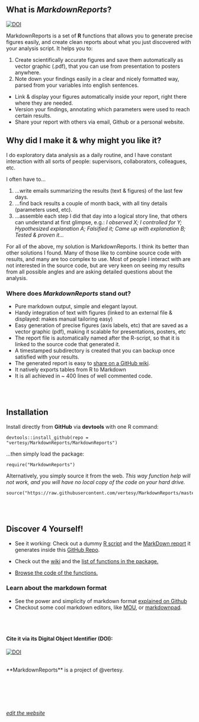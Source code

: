 ## What is ***MarkdownReports***?


[![DOI](https://zenodo.org/badge/20391/vertesy/MarkdownReports.svg)](https://zenodo.org/badge/latestdoi/20391/vertesy/MarkdownReports)


MarkdownReports is a set of **R** functions that allows you to generate precise figures easily, and create clean reports about what you just discovered with your analysis script. It helps you to:


1. Create scientifically accurate figures and save them automatically as vector graphic (.pdf), that you can use from presentation to posters anywhere.
2. Note down your findings easily in a clear and nicely formatted way, parsed from your variables into english sentences.
- Link & display your figures automatically inside your report, right there where they are needed.
- Version your findings, annotating which parameters were used to reach certain results.
- Share your report with others via email, Github or a personal website.

 
## Why did I make it & why might you like it?

I do exploratory data analysis as a daily routine, and I have constant interaction with all sorts of people: supervisors, collaborators, colleagues, etc. 

I often have to...

1. ...write emails summarizing the results (text & figures) of the last few days.
2. ...find back results a couple of month back, with all tiny details (parameters used, etc).
3. ...assemble each step I did that day into a logical story line, that others can understand at first glimpse, e.g.: *I observed X; I controlled for Y; Hypothesized explanation A; Falsified it; Came up with explanation B; Tested & proven it...*
	
For all of the above, my solution is MarkdownReports. I think its better than other solutions I found. Many of those like to combine source code with results, and many are too complex to use. Most of people I interact with are not interested in  the source code, but are very keen on seeing my results from all possible angles and are asking detailed questions about the analysis.

### Where does ***MarkdownReports*** stand out?

- Pure markdown output, simple and elegant layout.
- Handy integration of text with figures (linked to an external file & displayed: makes manual tailoring easy)
- Easy generation of precise figures (axis labels, etc) that are saved as a vector graphic (pdf), making it scalable for presentations, posters, etc
- The report file is automatically named after the R-script, so that it is linked to the source code that generated it.
- A timestamped subdirectory is created that you can backup once satisfied with your results.
- The generated report is easy to [share on a GitHub wiki](https://github.com/vertesy/MarkdownReports/wiki/Github-wiki-integration).
- It natively exports tables from R to Markdown
- It is all achieved in ~ 400 lines of well commented code.


<br><br>
## Installation

Install directly from **GitHub** via **devtools** with one R command:

    devtools::install_github(repo = "vertesy/MarkdownReports/MarkdownReports")
    
...then simply load the package:

    require("MarkdownReports")
    
Alternatively, you simply source it from the web. 
*This way function help will not work, and you will have no local copy of the code on your hard drive.*

    source("https://raw.githubusercontent.com/vertesy/MarkdownReports/master/MarkdownReports/R/MarkdownReports.R")

<br><br>
## Discover 4 Yourself!

-  See it working: Check out a dummy [R script](https://github.com/vertesy/MarkdownReports/blob/master/Examples/Usage_Example_Script.R) 
 and the [MarkDown report](https://github.com/vertesy/MarkdownReports/blob/master/Examples/Usage_Example_Script/Usage_Example_Script.R.log.md) 
 it generates inside this [GitHub Repo](https://github.com/vertesy/MarkdownReports).

- Check out the [wiki](https://github.com/vertesy/MarkdownReports/wiki) and the [list of functions in the package.](https://github.com/vertesy/MarkdownReports/wiki/Function-Overview)

- [Browse the code of the functions.](https://github.com/vertesy/MarkdownReports/blob/master/MarkdownReports/R/MarkdownReports.R)


### Learn about the markdown format

- See the power and simplicity of markdown format [explained on Github](https://guides.github.com/features/mastering-markdown)
- Checkout some cool markdown editors, like [MOU](http://25.io/mou/), or [markdownpad](http://markdownpad.com/).


 <br/><br/>
#### Cite it via its Digital Object Identifier (DOI): 


[![DOI](https://zenodo.org/badge/20391/vertesy/MarkdownReports.svg)](https://zenodo.org/badge/latestdoi/20391/vertesy/MarkdownReports)



<br>
**MarkdownReports** is a project of @vertesy.

 <br/> <br/> <br/> <br/> <br/>
[*edit the website*](https://github.com/vertesy/MarkdownReports/generated_pages/new)